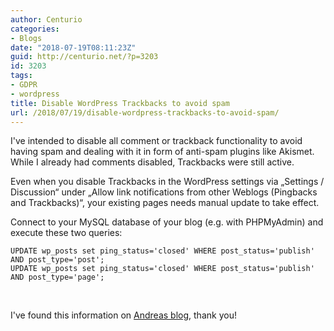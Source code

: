 ```yaml
---
author: Centurio
categories:
- Blogs
date: "2018-07-19T08:11:23Z"
guid: http://centurio.net/?p=3203
id: 3203
tags:
- GDPR
- wordpress
title: Disable WordPress Trackbacks to avoid spam
url: /2018/07/19/disable-wordpress-trackbacks-to-avoid-spam/
---
```

I've intended to disable all comment or trackback functionality to avoid having spam and dealing with it in form of anti-spam plugins like Akismet. While I already had comments disabled, Trackbacks were still active.

Even when you disable Trackbacks in the WordPress settings via &#8222;Settings / Discussion&#8220; under &#8222;Allow link notifications from other Weblogs (Pingbacks and Trackbacks)&#8220;, your existing pages needs manual update to take effect.

Connect to your MySQL database of your blog (e.g. with PHPMyAdmin) and execute these two queries:

```lang-sql
UPDATE wp_posts set ping_status='closed' WHERE post_status='publish' AND post_type='post';
UPDATE wp_posts set ping_status='closed' WHERE post_status='publish' AND post_type='page';
```

&nbsp;

I've found this information on [Andreas blog](https://blog.thul.org/technik/anwendungen/pingbacks-und-trackbacks-global-abschalten/), thank you!